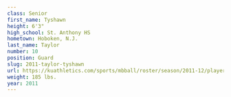 ```yaml
---
class: Senior
first_name: Tyshawn
height: 6'3"
high_school: St. Anthony HS
hometown: Hoboken, N.J.
last_name: Taylor
number: 10
position: Guard
slug: 2011-taylor-tyshawn
url: https://kuathletics.com/sports/mbball/roster/season/2011-12/player/tyshawn-taylor/
weight: 185 lbs.
year: 2011
---
```

